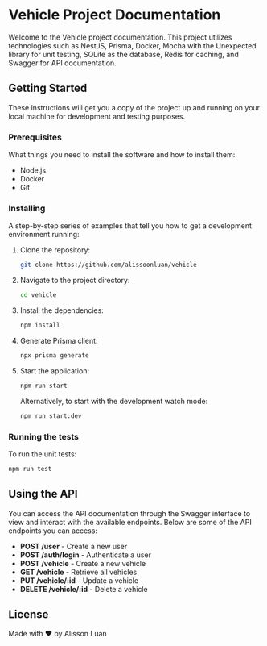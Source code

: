 
# Vehicle Project Documentation

Welcome to the Vehicle project documentation. This project utilizes technologies such as NestJS, Prisma, Docker, Mocha with the Unexpected library for unit testing, SQLite as the database, Redis for caching, and Swagger for API documentation.

## Getting Started

These instructions will get you a copy of the project up and running on your local machine for development and testing purposes.

### Prerequisites

What things you need to install the software and how to install them:

- Node.js
- Docker
- Git

### Installing

A step-by-step series of examples that tell you how to get a development environment running:

1. Clone the repository:
   ```bash
   git clone https://github.com/alissoonluan/vehicle
   ```

2. Navigate to the project directory:
   ```bash
   cd vehicle
   ```

3. Install the dependencies:
   ```bash
   npm install
   ```

4. Generate Prisma client:
   ```bash
   npx prisma generate
   ```

5. Start the application:
   ```bash
   npm run start
   ```
   Alternatively, to start with the development watch mode:
   ```bash
   npm run start:dev
   ```

### Running the tests

To run the unit tests:
```bash
npm run test
```

## Using the API

You can access the API documentation through the Swagger interface to view and interact with the available endpoints. Below are some of the API endpoints you can access:

- **POST /user** - Create a new user
- **POST /auth/login** - Authenticate a user
- **POST /vehicle** - Create a new vehicle
- **GET /vehicle** - Retrieve all vehicles
- **PUT /vehicle/:id** - Update a vehicle
- **DELETE /vehicle/:id** - Delete a vehicle

## License

Made with ❤️ by Alisson Luan
